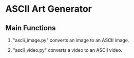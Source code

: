 # ASCII Art Generator

## Main Functions
1. "ascii_image.py" converts an image to an ASCII image.



2. "ascii_video.py" converts a video to an ASCII video.

